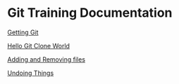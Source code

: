 # Git Training Documentation

[Getting Git](GettingGit.md)

[Hello Git Clone World](CloneRepo_PushUpdates.md)

[Adding and Removing files](Add_remove_files.md)

[Undoing Things](UndoingThings.md)



